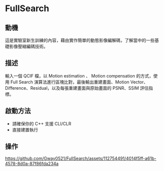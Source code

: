 # FullSearch

## 動機
這是實驗室新生訓練的內容，藉由實作簡單的動態影像編解碼，了解當中的一些基礎影像壓縮編碼技術。

## 描述
輸入一個 QCIF 檔，以 Motion estimation 、 Motion compensation 的方式，使用 Full Search 演算法進行區塊比對，最後輸出重建畫面、Motion Vector、Difference、Residual，以及每張重建畫面與原始畫面的 PSNR、SSIM 評估指標。

## 啟動方法
- 請確保你的 C++ 支援 CLI/CLR
- 直接建置執行

## 操作


https://github.com/Gway0521/FullSearch/assets/112754491/4014f5ff-a61b-4578-8d0a-87f86fda234a




